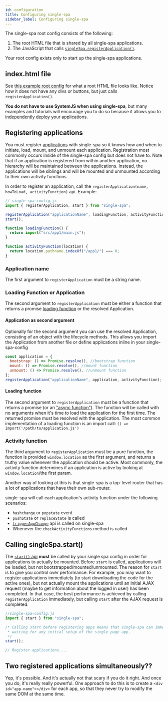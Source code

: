 ```yaml
---
id: configuration
title: Configuring single-spa
sidebar_label: Configuring single-spa
---
```


The single-spa root config consists of the following:

1. The root HTML file that is shared by all single-spa applications.
2. The JavaScript that calls [`singleSpa.registerApplication()`](/docs/api#registerapplication).

Your root config exists only to start up the single-spa applications.

## index.html file

See [this example root config](http://single-spa-playground.org/playground/html-file) for what a root HTML file looks like.
Notice how it does not have any divs or buttons, but just calls `registerApplication()`.

**You do not have to use SystemJS when using single-spa**, but many examples and tutorials will encourage you to do so because
it allows you to [independently deploy](/docs/separating-applications) your applications.

## Registering applications

You must register [applications](building-applications.md) with single-spa so it knows how and when to
initiate, load, mount, and unmount each application. Registration most commonly occurs inside of the single-spa config but
does not have to. Note that if an application is registered from within another application, no hierarchy will be
maintained between the applications. Instead, the applications will be siblings and will be mounted
and unmounted according to their own activity functions.

In order to register an application, call the `registerApplication(name, howToLoad, activityFunction)` api. Example:

```js
// single-spa-config.js
import { registerApplication, start } from "single-spa";

registerApplication("applicationName", loadingFunction, activityFunction);
start();

function loadingFunction() {
  return import("src/app1/main.js");
}

function activityFunction(location) {
  return location.pathname.indexOf("/app1/") === 0;
}
```

### Application name

The first argument to `registerApplication` must be a string name.

### Loading Function or Application

The second argument to `registerApplication` must be either a function that returns a promise [loading function](configuration#loading-function) or the resolved Application.

#### Application as second argument

Optionally for the second argument you can use the resolved Application, consisting of an object with the lifecycle methods.
This allows you import the Application from another file or define applications inline in your single-spa-config

```js
const application = {
  bootstrap: () => Promise.resolve(), //bootstrap function
  mount: () => Promise.resolve(), //mount function
  unmount: () => Promise.resolve(), //unmount function
};
registerApplication("applicationName", application, activityFunction);
```

#### Loading function

The second argument to `registerApplication` must be a function that returns a promise (or an ["async function"](https://ponyfoo.com/articles/understanding-javascript-async-await)).
The function will be called with no arguments when it's time to load the application for the first time. The returned
promise must be resolved with the application. The most common implementation of a loading function is an import call:
`() => import('/path/to/application.js')`

### Activity function

The third argument to `registerApplication` must be a pure function, the function is provided `window.location` as the first argument, and returns a truthy
value whenever the application should be active. Most commonly, the activity function determines if an application
is active by looking at `window.location`/the first param.

Another way of looking at this is that single-spa is a top-level router that has a lot of applications that have their own sub-router.

single-spa will call each application's activity function under the following scenarios:

- `hashchange` or `popstate` event
- `pushState` or `replaceState` is called
- [`triggerAppChange`](api.md#triggerappchange) api is called on single-spa
- Whenever the `checkActivityFunctions` method is called

## Calling singleSpa.start()

The [`start()` api](api.md#start) **must** be called by your single spa config in order for
applications to actually be mounted. Before `start` is called, applications will be loaded, but not bootstrapped/mounted/unmounted.
The reason for `start` is to give you control over performance. For example, you may want to register applications
immediately (to start downloading the code for the active ones), but not actually mount the applications
until an initial AJAX request (maybe to get information about the logged in user) has been completed. In that case,
the best performance is achieved by calling `registerApplication` immediately, but calling `start` after
the AJAX request is completed.

```js
//single-spa-config.js
import { start } from "single-spa";

/* Calling start before registering apps means that single-spa can immediately mount apps, without
 * waiting for any initial setup of the single page app.
 */
start();

// Register applications....
```

## Two registered applications simultaneously??

Yep, it's possible. And it's actually not that scary if you do it right. And once you do,
it's really really powerful. One approach to do this is to create a `<div id="app-name"></div>` for each app,
so that they never try to modify the same DOM at the same time.
